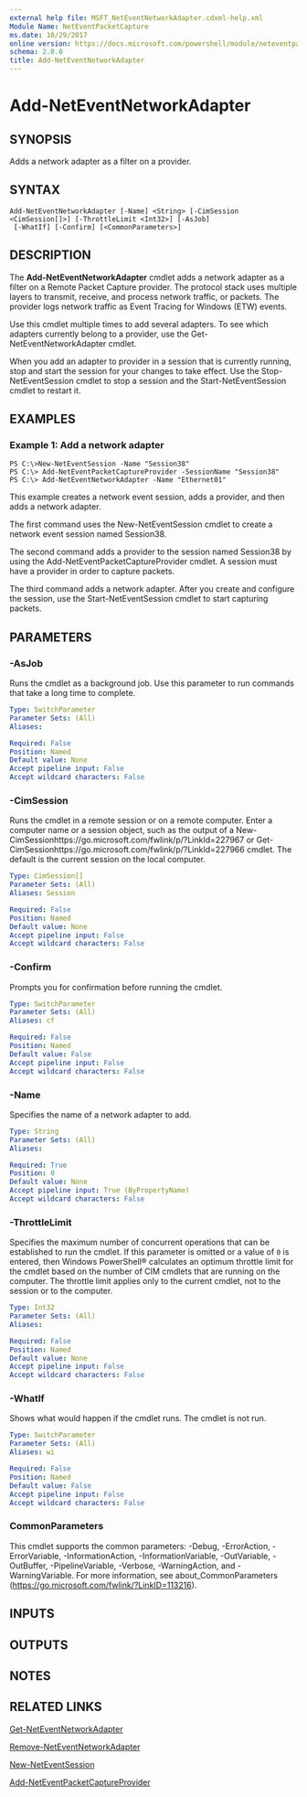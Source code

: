 ```yaml
---
external help file: MSFT_NetEventNetworkAdapter.cdxml-help.xml
Module Name: NetEventPacketCapture
ms.date: 10/29/2017
online version: https://docs.microsoft.com/powershell/module/neteventpacketcapture/add-neteventnetworkadapter?view=windowsserver2012r2-ps&wt.mc_id=ps-gethelp
schema: 2.0.0
title: Add-NetEventNetworkAdapter
---
```


# Add-NetEventNetworkAdapter

## SYNOPSIS
Adds a network adapter as a filter on a provider.

## SYNTAX

```
Add-NetEventNetworkAdapter [-Name] <String> [-CimSession <CimSession[]>] [-ThrottleLimit <Int32>] [-AsJob]
 [-WhatIf] [-Confirm] [<CommonParameters>]
```

## DESCRIPTION
The **Add-NetEventNetworkAdapter** cmdlet adds a network adapter as a filter on a Remote Packet Capture provider.
The protocol stack uses multiple layers to transmit, receive, and process network traffic, or packets.
The provider logs network traffic as Event Tracing for Windows (ETW) events.

Use this cmdlet multiple times to add several adapters.
To see which adapters currently belong to a provider, use the Get-NetEventNetworkAdapter cmdlet.

When you add an adapter to provider in a session that is currently running, stop and start the session for your changes to take effect.
Use the Stop-NetEventSession cmdlet to stop a session and the Start-NetEventSession cmdlet to restart it.

## EXAMPLES

### Example 1: Add a network adapter
```
PS C:\>New-NetEventSession -Name "Session38"
PS C:\> Add-NetEventPacketCaptureProvider -SessionName "Session38"
PS C:\> Add-NetEventNetworkAdapter -Name "Ethernet01"
```

This example creates a network event session, adds a provider, and then adds a network adapter.

The first command uses the New-NetEventSession cmdlet to create a network event session named Session38.

The second command adds a provider to the session named Session38 by using the Add-NetEventPacketCaptureProvider cmdlet.
A session must have a provider in order to capture packets.

The third command adds a network adapter.
After you create and configure the session, use the Start-NetEventSession cmdlet to start capturing packets.

## PARAMETERS

### -AsJob
Runs the cmdlet as a background job. Use this parameter to run commands that take a long time to complete.

```yaml
Type: SwitchParameter
Parameter Sets: (All)
Aliases: 

Required: False
Position: Named
Default value: None
Accept pipeline input: False
Accept wildcard characters: False
```

### -CimSession
Runs the cmdlet in a remote session or on a remote computer.
Enter a computer name or a session object, such as the output of a New-CimSessionhttps://go.microsoft.com/fwlink/p/?LinkId=227967 or Get-CimSessionhttps://go.microsoft.com/fwlink/p/?LinkId=227966 cmdlet.
The default is the current session on the local computer.

```yaml
Type: CimSession[]
Parameter Sets: (All)
Aliases: Session

Required: False
Position: Named
Default value: None
Accept pipeline input: False
Accept wildcard characters: False
```

### -Confirm
Prompts you for confirmation before running the cmdlet.

```yaml
Type: SwitchParameter
Parameter Sets: (All)
Aliases: cf

Required: False
Position: Named
Default value: False
Accept pipeline input: False
Accept wildcard characters: False
```

### -Name
Specifies the name of a network adapter to add.

```yaml
Type: String
Parameter Sets: (All)
Aliases: 

Required: True
Position: 0
Default value: None
Accept pipeline input: True (ByPropertyName)
Accept wildcard characters: False
```

### -ThrottleLimit
Specifies the maximum number of concurrent operations that can be established to run the cmdlet.
If this parameter is omitted or a value of `0` is entered, then Windows PowerShell® calculates an optimum throttle limit for the cmdlet based on the number of CIM cmdlets that are running on the computer.
The throttle limit applies only to the current cmdlet, not to the session or to the computer.

```yaml
Type: Int32
Parameter Sets: (All)
Aliases: 

Required: False
Position: Named
Default value: None
Accept pipeline input: False
Accept wildcard characters: False
```

### -WhatIf
Shows what would happen if the cmdlet runs.
The cmdlet is not run.

```yaml
Type: SwitchParameter
Parameter Sets: (All)
Aliases: wi

Required: False
Position: Named
Default value: False
Accept pipeline input: False
Accept wildcard characters: False
```

### CommonParameters
This cmdlet supports the common parameters: -Debug, -ErrorAction, -ErrorVariable, -InformationAction, -InformationVariable, -OutVariable, -OutBuffer, -PipelineVariable, -Verbose, -WarningAction, and -WarningVariable. For more information, see about_CommonParameters (https://go.microsoft.com/fwlink/?LinkID=113216).

## INPUTS

## OUTPUTS

## NOTES

## RELATED LINKS

[Get-NetEventNetworkAdapter](./Get-NetEventNetworkAdapter.md)

[Remove-NetEventNetworkAdapter](./Remove-NetEventNetworkAdapter.md)

[New-NetEventSession](./New-NetEventSession.md)

[Add-NetEventPacketCaptureProvider](./Add-NetEventPacketCaptureProvider.md)

